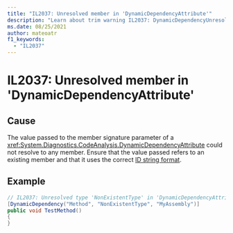 ```yaml
---
title: "IL2037: Unresolved member in 'DynamicDependencyAttribute'"
description: "Learn about trim warning IL2037: DynamicDependencyUnresolvedMember"
ms.date: 08/25/2021
author: mateoatr
f1_keywords:
  - "IL2037"
---
```

# IL2037: Unresolved member in 'DynamicDependencyAttribute'

## Cause

The value passed to the member signature parameter of a <xref:System.Diagnostics.CodeAnalysis.DynamicDependencyAttribute>
could not resolve to any member. Ensure that the value passed refers to an existing
member and that it uses the correct [ID string format](https://github.com/dotnet/csharplang/blob/main/spec/documentation-comments.md#id-string-format).

## Example

```csharp
// IL2037: Unresolved type 'NonExistentType' in 'DynamicDependencyAttribute'
[DynamicDependency("Method", "NonExistentType", "MyAssembly")]
public void TestMethod()
{
}
```
